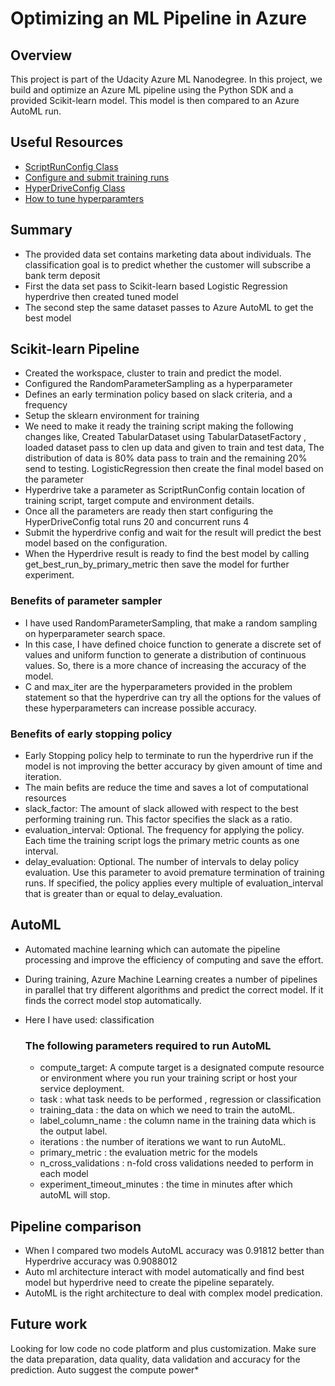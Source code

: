 # Optimizing an ML Pipeline in Azure

## Overview
This project is part of the Udacity Azure ML Nanodegree.
In this project, we build and optimize an Azure ML pipeline using the Python SDK and a provided Scikit-learn model.
This model is then compared to an Azure AutoML run.

## Useful Resources
- [ScriptRunConfig Class](https://docs.microsoft.com/en-us/python/api/azureml-core/azureml.core.scriptrunconfig?view=azure-ml-py)
- [Configure and submit training runs](https://docs.microsoft.com/en-us/azure/machine-learning/how-to-set-up-training-targets)
- [HyperDriveConfig Class](https://docs.microsoft.com/en-us/python/api/azureml-train-core/azureml.train.hyperdrive.hyperdriveconfig?view=azure-ml-py)
- [How to tune hyperparamters](https://docs.microsoft.com/en-us/azure/machine-learning/how-to-tune-hyperparameters)


## Summary
-	The provided data set contains marketing data about individuals. The classification goal is to predict whether the customer will subscribe a bank term deposit 
-	First the data set pass to  Scikit-learn based Logistic Regression hyperdrive then created tuned model 
-	The second step the same dataset passes to Azure AutoML to get the best model 


## Scikit-learn Pipeline
-	Created the workspace, cluster to train and predict the model.
-	Configured the RandomParameterSampling as a hyperparameter  
-	Defines an early termination policy based on slack criteria, and a frequency
-	Setup the sklearn environment for training  
-	We need to make it ready the training script making the following changes like, Created TabularDataset using TabularDatasetFactory , loaded dataset pass to clen up data and given to train and test data, The distribution of data is 80% data pass to train and the remaining 20% send to testing. LogisticRegression then create the final model based on the parameter
-	Hyperdrive take a parameter as ScriptRunConfig contain location of training script, target compute and environment details.
-	Once all the parameters are ready then start configuring the HyperDriveConfig total runs 20 and concurrent runs 4
-	Submit the hyperdrive config and wait for the result will predict the best model based on the configuration.
-	When the Hyperdrive result is ready to find the best model by calling get_best_run_by_primary_metric then save the model for further experiment.

### Benefits of parameter sampler

-	I have used RandomParameterSampling, that make a random sampling on hyperparameter search space.
-	In this case, I have defined choice function to generate a discrete set of values and uniform function to generate a distribution of continuous values. So, there is a more chance of increasing the accuracy of the model.
-	C and max_iter are the hyperparameters provided in the problem statement so that the hyperdrive can try all the options for the values of these hyperparameters can increase possible accuracy.

### Benefits of early stopping policy

-	Early Stopping policy help to terminate to run the hyperdrive run if the model is not improving the better accuracy by given amount of time and iteration. 
-	The main befits are reduce the time and saves a lot of computational resources
-	slack_factor: The amount of slack allowed with respect to the best performing training run. This factor specifies the slack as a ratio.
-	evaluation_interval: Optional. The frequency for applying the policy. Each time the training script logs the primary metric counts as one interval.
-	delay_evaluation: Optional. The number of intervals to delay policy evaluation. Use this parameter to avoid premature termination of training runs. If specified, the policy applies every multiple of evaluation_interval that is greater than or equal to delay_evaluation.



## AutoML
-	Automated machine learning which can automate the pipeline processing and improve the efficiency of computing and save the effort. 
-	During training, Azure Machine Learning creates a number of pipelines in parallel that try different algorithms and predict the correct model. If it finds the correct model stop automatically.
-	Here I have used: classification

      ### The following parameters required to run AutoML
  
     - compute_target: A compute target is a designated compute resource or environment where you run your training script or host your service            deployment.
     - task : what task needs to be performed , regression or classification
     - training_data : the data on which we need to train the autoML.
     - label_column_name : the column name in the training data which is the output label.
     - iterations : the number of iterations we want to run AutoML.
     - primary_metric : the evaluation metric for the models
     - n_cross_validations : n-fold cross validations needed to perform in each model
     - experiment_timeout_minutes : the time in minutes after which autoML will stop.


## Pipeline comparison
-	When I compared two models AutoML accuracy was 0.91812 better than Hyperdrive accuracy was 0.9088012
-	Auto ml architecture interact with model automatically and find best model but hyperdrive need to create the pipeline separately.
-	AutoML is the right architecture to deal with complex model predication.

## Future work
Looking for low code no code platform and plus customization. Make sure the data preparation, data quality, data validation and accuracy for the prediction. Auto suggest the compute power*

